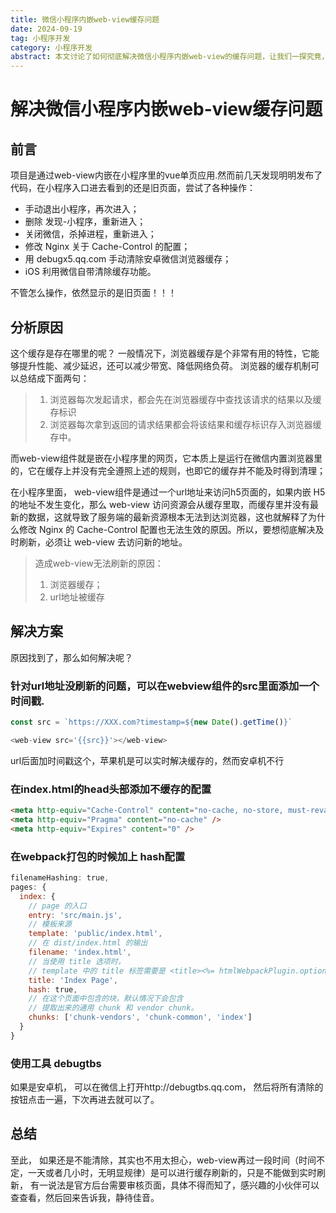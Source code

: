 ```yaml
---
title: 微信小程序内嵌web-view缓存问题
date: 2024-09-19
tag: 小程序开发
category: 小程序开发
abstract: 本文讨论了如何彻底解决微信小程序内嵌web-view的缓存问题，让我们一探究竟，到底是什么原因让缓存如何顽固。
---
```


# 解决微信小程序内嵌web-view缓存问题

## 前言

项目是通过web-view内嵌在小程序里的vue单页应用.然而前几天发现明明发布了代码，在小程序入口进去看到的还是旧页面，尝试了各种操作：

- 手动退出小程序，再次进入；
- 删除 发现-小程序，重新进入；
- 关闭微信，杀掉进程，重新进入；
- 修改 Nginx 关于 Cache-Control 的配置；
- 用 debugx5.qq.com 手动清除安卓微信浏览器缓存；
- iOS 利用微信自带清除缓存功能。

不管怎么操作，依然显示的是旧页面！！！

## 分析原因

这个缓存是存在哪里的呢？
一般情况下，浏览器缓存是个非常有用的特性，它能够提升性能、减少延迟，还可以减少带宽、降低网络负荷。
浏览器的缓存机制可以总结成下面两句：

> 1. 浏览器每次发起请求，都会先在浏览器缓存中查找该请求的结果以及缓存标识
> 2. 浏览器每次拿到返回的请求结果都会将该结果和缓存标识存入浏览器缓存中。

而web-view组件就是嵌在小程序里的网页，它本质上是运行在微信内置浏览器里的，它在缓存上并没有完全遵照上述的规则，也即它的缓存并不能及时得到清理；

在小程序里面， web-view组件是通过一个url地址来访问h5页面的，如果内嵌 H5 的地址不发生变化，那么 web-view 访问资源会从缓存里取，而缓存里并没有最新的数据，这就导致了服务端的最新资源根本无法到达浏览器，这也就解释了为什么修改 Nginx 的 Cache-Control 配置也无法生效的原因。所以，要想彻底解决及时刷新，必须让 web-view 去访问新的地址。

> 造成web-view无法刷新的原因：
> 1. 浏览器缓存；
> 2. url地址被缓存

## 解决方案

原因找到了，那么如何解决呢？

### 针对url地址没刷新的问题，可以在webview组件的src里面添加一个时间戳.

```javascript
const src = `https://XXX.com?timestamp=${new Date().getTime()}`

<web-view src='{{src}}'></web-view>
```

url后面加时间戳这个，苹果机是可以实时解决缓存的，然而安卓机不行

### 在index.html的head头部添加不缓存的配置

```html
<meta http-equiv="Cache-Control" content="no-cache, no-store, must-revalidate" />
<meta http-equiv="Pragma" content="no-cache" />
<meta http-equiv="Expires" content="0" />
```

### 在webpack打包的时候加上 hash配置

```javascript
filenameHashing: true,
pages: {
  index: {
    // page 的入口
    entry: 'src/main.js',
    // 模板来源
    template: 'public/index.html',
    // 在 dist/index.html 的输出
    filename: 'index.html',
    // 当使用 title 选项时，
    // template 中的 title 标签需要是 <title><%= htmlWebpackPlugin.options.title %></title>
    title: 'Index Page',
    hash: true,
    // 在这个页面中包含的块，默认情况下会包含
    // 提取出来的通用 chunk 和 vendor chunk。
    chunks: ['chunk-vendors', 'chunk-common', 'index']
  }
}
```

### 使用工具 debugtbs

如果是安卓机， 可以在微信上打开http://debugtbs.qq.com， 然后将所有清除的按钮点击一遍，下次再进去就可以了。

## 总结

至此， 如果还是不能清除，其实也不用太担心，web-view再过一段时间（时间不定，一天或者几小时，无明显规律）是可以进行缓存刷新的，只是不能做到实时刷新， 有一说法是官方后台需要审核页面，具体不得而知了，感兴趣的小伙伴可以查查看，然后回来告诉我，静待佳音。
